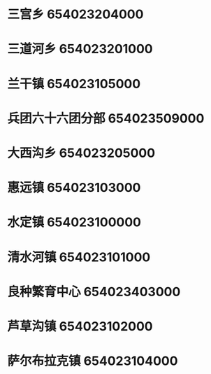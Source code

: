 # 三宫乡 654023204000
# 三道河乡 654023201000
# 兰干镇 654023105000
# 兵团六十六团分部 654023509000
# 大西沟乡 654023205000
# 惠远镇 654023103000
# 水定镇 654023100000
# 清水河镇 654023101000
# 良种繁育中心 654023403000
# 芦草沟镇 654023102000
# 萨尔布拉克镇 654023104000
